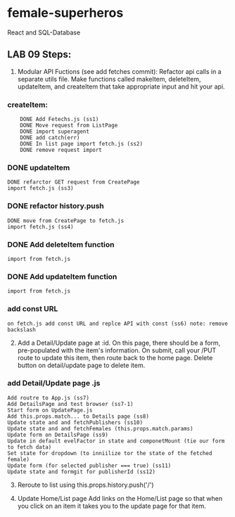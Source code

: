 # female-superheros
React and SQL-Database

## LAB 09 Steps:

1) Modular API Fuctions (see add fetches commit): 
    Refactor api calls in a separate utils file. Make functions called makeItem, deleteItem, updateItem, and createItem that take appropriate input and hit your api.
### createItem:
        DONE Add Fetechs.js (ss1)
        DONE Move request from ListPage
        DONE import superagent
        DONE add catch(err)
        DONE In list page import fetch.js (ss2)
        DONE remove request import
###  DONE updateItem
    DONE refarctor GET request from CreatePage
    import fetch.js (ss3)
###  DONE refactor history.push 
    DONE move from CreatePage to fetch.js
    import fetch.js (ss4)
###  DONE Add deleteItem function
    import from fetch.js 
### DONE Add updateItem function
    import from fetch.js 
###  add const URL 
    on fetch.js add const URL and replce API with const (ss6) note: remove backslash

2) Add a Detail/Update page at <items>:id.
    On this page, there should be a form, pre-populated with the item's information.
    On submit, call your /PUT route to update this item, then route back to the home page.
    Delete button on detail/update page to delete item.
###  add Detail/Update page .js
    Add routre to App.js (ss7)
    Add DetailsPage and test browser (ss7-1)
    Start form on UpdatePage.js
    Add this.props.match... to Details page (ss8)
    Update state and and fetchPublishers (ss10)
    Update state and and fetchFemales (this.props.match.params)
    Update form on DetailsPage (ss9)
    Update in default evelFactor in state and componetMount (tie our form to fetch data)
    Set state for dropdown (to inniilize tor the state of the fetched female)
    Update form (for selected publisher === true) (ss11)
    Update state and formgit for publisherId (ss12)
3) Reroute to list using this.props.history.push('/')

4) Update Home/List page
    Add links on the Home/List page so that when you click on an item it takes you to the update page for that item.


